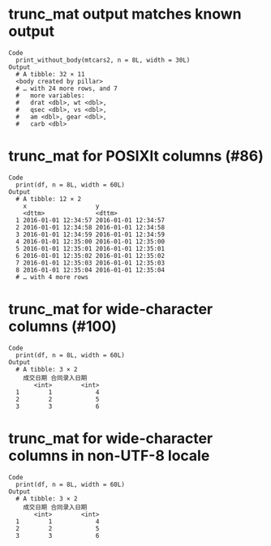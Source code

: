 # trunc_mat output matches known output

    Code
      print_without_body(mtcars2, n = 8L, width = 30L)
    Output
      # A tibble: 32 × 11
      <body created by pillar>
      # … with 24 more rows, and 7
      #   more variables:
      #   drat <dbl>, wt <dbl>,
      #   qsec <dbl>, vs <dbl>,
      #   am <dbl>, gear <dbl>,
      #   carb <dbl>

# trunc_mat for POSIXlt columns (#86)

    Code
      print(df, n = 8L, width = 60L)
    Output
      # A tibble: 12 × 2
        x                   y                  
        <dttm>              <dttm>             
      1 2016-01-01 12:34:57 2016-01-01 12:34:57
      2 2016-01-01 12:34:58 2016-01-01 12:34:58
      3 2016-01-01 12:34:59 2016-01-01 12:34:59
      4 2016-01-01 12:35:00 2016-01-01 12:35:00
      5 2016-01-01 12:35:01 2016-01-01 12:35:01
      6 2016-01-01 12:35:02 2016-01-01 12:35:02
      7 2016-01-01 12:35:03 2016-01-01 12:35:03
      8 2016-01-01 12:35:04 2016-01-01 12:35:04
      # … with 4 more rows

# trunc_mat for wide-character columns (#100)

    Code
      print(df, n = 8L, width = 60L)
    Output
      # A tibble: 3 × 2
        成交日期 合同录入日期
           <int>        <int>
      1        1            4
      2        2            5
      3        3            6

# trunc_mat for wide-character columns in non-UTF-8 locale

    Code
      print(df, n = 8L, width = 60L)
    Output
      # A tibble: 3 × 2
        成交日期 合同录入日期
           <int>        <int>
      1        1            4
      2        2            5
      3        3            6

